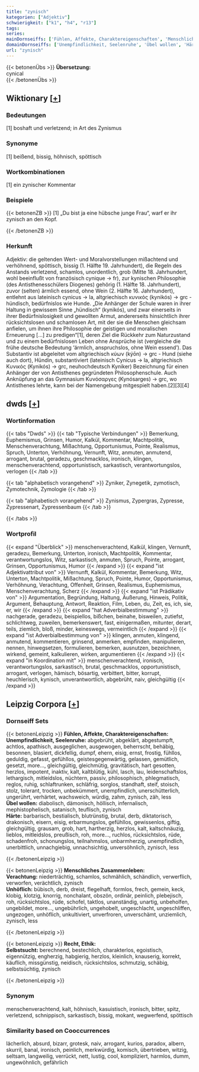 ```yaml
---
title: "zynisch"
kategorien: ["Adjektiv"]
schwierigkeit: ["k1", "h4", "r13"]
tags:
series:
mainDornseiffs: ['Fühlen, Affekte, Charaktereigenschaften', 'Menschliches Zusammenleben', 'Recht, Ethik']
domainDornseiffs: ['Unempfindlichkeit, Seelenruhe', 'Übel wollen', 'Härte', 'Verachtung', 'Unhöflich', 'Selbstsucht']
url: "zynisch"
---
```


{{< betonenÜbs >}}
**Übersetzung:**  
cynical  
{{< /betonenÜbs >}}

## Wiktionary [[+](https://de.wiktionary.org/wiki/zynisch)]

### Bedeutungen
[1] boshaft und verletzend; in Art des Zynismus  

### Synonyme
[1] beißend, bissig, höhnisch, spöttisch  

### Wortkombinationen
[1] ein zynischer Kommentar  

### Beispiele
{{< betonenZB >}}
[1] „Du bist ja eine hübsche junge Frau“, warf er ihr zynisch an den Kopf.  

{{< /betonenZB >}}
### Herkunft
Adjektiv: die geltenden Wert- und Moralvorstellungen mißachtend und verhöhnend, spöttisch, bissig (1. Hälfte 19. Jahrhundert), die Regeln des Anstands verletzend, schamlos, unordentlich, grob (Mitte 18. Jahrhundert, wohl beeinflußt von französisch cynique → fr), zur kynischen Philosophie (des Antisthenesschülers Diogenes) gehörig (1. Hälfte 18. Jahrhundert), zuvor (selten) ärmlich essend, ohne Wein (2. Hälfte 16. Jahrhundert), entlehnt aus lateinisch cynicus → la, altgriechisch κυνικός (kynikós) → grc - hündisch, bedürfnislos wie Hunde. „Die Anhänger der Schule waren in ihrer Haltung in gewissem Sinne „hündisch“ (kynikós), und zwar einerseits in ihrer Bedürfnislosigkeit und gewollten Armut, andererseits hinsichtlich ihrer rücksichtslosen und schamlosen Art, mit der sie die Menschen gleichsam anfielen, um ihnen ihre Philosophie der geistigen und moralischen Erneuerung […] zu predigen“[1], deren Ziel die Rückkehr zum Naturzustand und zu einem bedürfnislosen Leben ohne Ansprüche ist (vergleiche die frühe deutsche Bedeutung ‘ärmlich, anspruchslos, ohne Wein essend’). Das Substantiv ist abgeleitet vom altgriechisch κύων (kýōn) → grc - Hund (siehe auch dort), Hündin, substantiviert (lateinisch Cynicus → la, altgriechisch Kυνικός (Kynikós) → grc, neuhochdeutsch Kyniker) Bezeichnung für einen Anhänger der von Antisthenes gegründeten Philosophenschule. Auch Anknüpfung an das Gymnasium Κυνόσαργες (Kynósarges) → grc, wo Antisthenes lehrte, kann bei der Namengebung mitgespielt haben.[2][3][4]  



## dwds [[+](https://www.dwds.de/wb/zynisch)]

### Wortinformation
{{< tabs "Dwds" >}}
{{< tab "Typische Verbindungen" >}}
Bemerkung, Euphemismus, Grinsen, Humor, Kalkül, Kommentar, Machtpolitik, Menschenverachtung, Mißachtung, Opportunismus, Pointe, Realismus, Spruch, Unterton, Verhöhnung, Vernunft, Witz, anmuten, anmutend, arrogant, brutal, geradezu, geschmacklos, ironisch, klingen, menschenverachtend, opportunistisch, sarkastisch, verantwortungslos, verlogen
{{< /tab >}}

{{< tab "alphabetisch vorangehend" >}}
Zyniker, Zynegetik, zymotisch, Zymotechnik, Zymologie
{{< /tab >}}

{{< tab "alphabetisch vorangehend" >}}
Zynismus, Zypergras, Zypresse, Zypressenart, Zypressenbaum
{{< /tab >}}

{{< /tabs >}}

### Wortprofil
{{< expand "Überblick" >}} menschenverachtend, Kalkül, klingen, Vernunft, geradezu, Bemerkung, Unterton, ironisch, Machtpolitik, Kommentar, verantwortungslos, Witz, sarkastisch, anmuten, Spruch, Pointe, arrogant, Grinsen, Opportunismus, Humor {{< /expand >}}
{{< expand "ist Adjektivattribut von" >}} Vernunft, Kalkül, Kommentar, Bemerkung, Witz, Unterton, Machtpolitik, Mißachtung, Spruch, Pointe, Humor, Opportunismus, Verhöhnung, Verachtung, Offenheit, Grinsen, Realismus, Euphemismus, Menschenverachtung, Scherz {{< /expand >}}
{{< expand "ist Prädikativ von" >}} Argumentation, Begründung, Haltung, Äußerung, Hinweis, Politik, Argument, Behauptung, Antwort, Reaktion, Film, Leben, du, Zeit, es, ich, sie, er, wir {{< /expand >}}
{{< expand "hat Adverbialbestimmung" >}} nachgerade, geradezu, beispiellos, bißchen, beinahe, bisweilen, zutiefst, schlichtweg, zuweilen, bemerkenswert, fast, einigermaßen, mitunter, derart, teils, ziemlich, bloß, minder, keineswegs, vermeintlich {{< /expand >}}
{{< expand "ist Adverbialbestimmung von" >}} klingen, anmuten, klingend, anmutend, kommentieren, grinsend, anmerken, empfinden, manipulieren, nennen, hinwegsetzen, formulieren, bemerken, ausnutzen, bezeichnen, wirkend, gemeint, kalkulieren, wirken, argumentieren {{< /expand >}}
{{< expand "in Koordination mit" >}} menschenverachtend, ironisch, verantwortungslos, sarkastisch, brutal, geschmacklos, opportunistisch, arrogant, verlogen, hämisch, bösartig, verbittert, bitter, korrupt, heuchlerisch, kynisch, unverantwortlich, abgebrüht, naiv, gleichgültig {{< /expand >}}

## Leipzig Corpora [[+](https://corpora.uni-leipzig.de/en/res?word=zynisch&corpusId=deu_newscrawl-public_2018)]

### Dornseiff Sets
{{< betonenLeipzig >}}
**Fühlen, Affekte, Charaktereigenschaften:**  
**Unempfindlichkeit, Seelenruhe:** abgebrüht, abgeklärt, abgestumpft, achtlos, apathisch, ausgeglichen, ausgewogen, beherrscht, behäbig, besonnen, blasiert, dickfellig, dumpf, ehern, eisig, ernst, frostig, fühllos, geduldig, gefasst, gefühllos, geistesgegenwärtig, gelassen, gemütlich, gesetzt, more..., gleichgültig, gleichmütig, gravitätisch, hart gesotten, herzlos, impotent, inaktiv, kalt, kaltblütig, kühl, lasch, lau, leidenschaftslos, lethargisch, mitleidslos, nüchtern, passiv, philosophisch, phlegmatisch, reglos, ruhig, schlaftrunken, schläfrig, sorglos, standhaft, steif, stoisch, stolz, tolerant, trocken, unbekümmert, unempfindlich, unerschütterlich, ungerührt, verhärtet, wachsweich, würdig, zahm, zynisch, zäh, less  
**Übel wollen:** diabolisch, dämonisch, höllisch, infernalisch, mephistophelisch, satanisch, teuflisch, zynisch  
**Härte:** barbarisch, bestialisch, blutrünstig, brutal, derb, diktatorisch, drakonisch, eisern, eisig, erbarmungslos, gefühllos, gewissenlos, giftig, gleichgültig, grausam, grob, hart, hartherzig, herzlos, kalt, kaltschnäuzig, lieblos, mitleidslos, preußisch, roh, more..., ruchlos, rücksichtslos, rüde, schadenfroh, schonungslos, teilnahmslos, unbarmherzig, unempfindlich, unerbittlich, unnachgiebig, unnachsichtig, unversöhnlich, zynisch, less  

{{< /betonenLeipzig >}}


{{< betonenLeipzig >}}
**Menschliches Zusammenleben:**  
**Verachtung:** niederträchtig, schamlos, schmählich, schändlich, verwerflich, verworfen, verächtlich, zynisch  
**Unhöflich:** bübisch, derb, dreist, flegelhaft, formlos, frech, gemein, keck, klobig, klotzig, knorrig, nonchalant, obszön, ordinär, peinlich, plebejisch, roh, rücksichtslos, rüde, schofel, taktlos, unanständig, unartig, unbeholfen, ungebildet, more..., ungebührlich, ungehobelt, ungeschlacht, ungeschliffen, ungezogen, unhöflich, unkultiviert, unverfroren, unverschämt, unziemlich, zynisch, less  

{{< /betonenLeipzig >}}


{{< betonenLeipzig >}}
**Recht, Ethik:**  
**Selbstsucht:** berechnend, bestechlich, charakterlos, egoistisch, eigennützig, engherzig, habgierig, herzlos, kleinlich, knauserig, korrekt, käuflich, missgünstig, neidisch, rücksichtslos, schmutzig, schäbig, selbstsüchtig, zynisch  

{{< /betonenLeipzig >}}

### Synonym
menschenverachtend, kalt, höhnisch, kasuistisch, ironisch, bitter, spitz, verletzend, schnippisch, sarkastisch, bissig, mokant, wegwerfend, spöttisch


### Similarity based on Cooccurrences
lächerlich, absurd, bizarr, grotesk, naiv, arrogant, kurios, paradox, albern, skurril, banal, ironisch, peinlich, merkwürdig, komisch, übertrieben, witzig, seltsam, langweilig, verrückt, nett, lustig, cool, kompliziert, harmlos, dumm, ungewöhnlich, gefährlich

